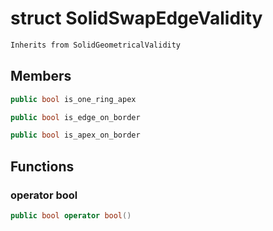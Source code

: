 # struct SolidSwapEdgeValidity


```cpp
Inherits from SolidGeometricalValidity
```



## Members

```cpp
public bool is_one_ring_apex

```

```cpp
public bool is_edge_on_border

```

```cpp
public bool is_apex_on_border

```



## Functions

### operator bool

```cpp
public bool operator bool()
```




